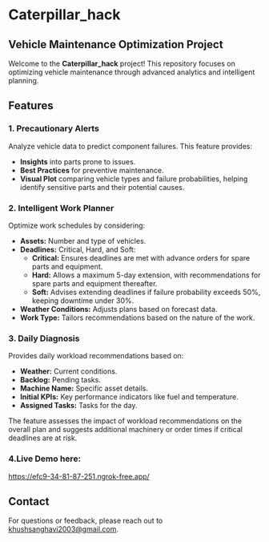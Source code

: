 # Caterpillar_hack

## Vehicle Maintenance Optimization Project

Welcome to the **Caterpillar_hack** project! This repository focuses on optimizing vehicle maintenance through advanced analytics and intelligent planning.

## Features

### 1. Precautionary Alerts
Analyze vehicle data to predict component failures. This feature provides:
- **Insights** into parts prone to issues.
- **Best Practices** for preventive maintenance.
- **Visual Plot** comparing vehicle types and failure probabilities, helping identify sensitive parts and their potential causes.

### 2. Intelligent Work Planner
Optimize work schedules by considering:
- **Assets:** Number and type of vehicles.
- **Deadlines:** Critical, Hard, and Soft:
  - **Critical:** Ensures deadlines are met with advance orders for spare parts and equipment.
  - **Hard:** Allows a maximum 5-day extension, with recommendations for spare parts and equipment thereafter.
  - **Soft:** Advises extending deadlines if failure probability exceeds 50%, keeping downtime under 30%.
- **Weather Conditions:** Adjusts plans based on forecast data.
- **Work Type:** Tailors recommendations based on the nature of the work.

### 3. Daily Diagnosis
Provides daily workload recommendations based on:
- **Weather:** Current conditions.
- **Backlog:** Pending tasks.
- **Machine Name:** Specific asset details.
- **Initial KPIs:** Key performance indicators like fuel and temperature.
- **Assigned Tasks:** Tasks for the day.

The feature assesses the impact of workload recommendations on the overall plan and suggests additional machinery or order times if critical deadlines are at risk.

### 4.Live Demo here:
https://efc9-34-81-87-251.ngrok-free.app/

## Contact
For questions or feedback, please reach out to [khushsanghavi2003@gmail.com](mailto:khushsanghavi2003@gmail.com).
